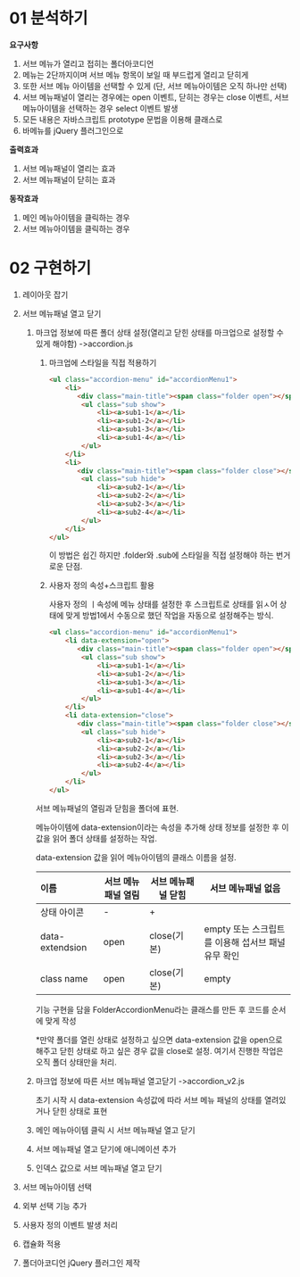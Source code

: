 # 01 분석하기

**요구사항**

1. 서브 메뉴가 열리고 접히는 폴더아코디언
2. 메뉴는 2단까지이며 서브 메뉴 항목이 보일 때 부드럽게 열리고 닫히게
3. 또한 서브 메뉴 아이템을 선택할 수 있게 (단, 서브 메뉴아이템은 오직 하나만 선택)
4. 서브 메뉴패널이 열리는 경우에는 open 이벤트, 닫히는 경우는 close 이벤트, 서브 메뉴아이템을 선택하는 경우 select 이벤트 발생
5. 모든 내용은 자바스크립트 prototype 문법을 이용해 클래스로
6. 바메뉴를 jQuery 플러그인으로

**출력효과**

1. 서브 메뉴패널이 열리는 효과
2. 서브 메뉴패널이 닫히는 효과

**동작효과**

1. 메인 메뉴아이템을 클릭하는 경우
2. 서브 메뉴아이템을 클릭하는 경우

# 02 구현하기

1. 레이아웃 잡기

2. 서브 메뉴패널 열고 닫기

   1. 마크업 정보에 따른 폴더 상태 설정(열리고 닫힌 상태를 마크업으로 설정할 수있게 해야함) ->accordion.js

      1. 마크업에 스타일을 직접 적용하기

         ```html
         <ul class="accordion-menu" id="accordionMenu1">
             <li>
             	<div class="main-title"><span class="folder open"></span><a>menu1</a></div>
                 <ul class="sub show">
                     <li><a>sub1-1</a></li>
                     <li><a>sub1-2</a></li>
                     <li><a>sub1-3</a></li>
                     <li><a>sub1-4</a></li>
                 </ul>
             </li>
             <li>
             	<div class="main-title"><span class="folder close"></span><a>menu2</a></div>
                 <ul class="sub hide">
                     <li><a>sub2-1</a></li>
                     <li><a>sub2-2</a></li>
                     <li><a>sub2-3</a></li>
                     <li><a>sub2-4</a></li>
                 </ul>
             </li>
         </ul>
         ```

         이 방법은 쉽긴 하지만 .folder와 .sub에 스타일을 직접 설정해야 하는 번거로운 단점.

      2. 사용자 정의 속성+스크립트 활용

         사용자 정의 ㅣ속성에 메뉴 상태를 설정한 후 스크립트로 상태를 읽ㅅ어 상태에 맞게 방법1에서 수동으로 했던 작업을 자동으로 설정해주는 방식.

         ```html
         <ul class="accordion-menu" id="accordionMenu1">
             <li data-extension="open">
             	<div class="main-title"><span class="folder open"></span><a>menu1</a></div>
                 <ul class="sub show">
                     <li><a>sub1-1</a></li>
                     <li><a>sub1-2</a></li>
                     <li><a>sub1-3</a></li>
                     <li><a>sub1-4</a></li>
                 </ul>
             </li>
             <li data-extension="close">
             	<div class="main-title"><span class="folder close"></span><a>menu2</a></div>
                 <ul class="sub hide">
                     <li><a>sub2-1</a></li>
                     <li><a>sub2-2</a></li>
                     <li><a>sub2-3</a></li>
                     <li><a>sub2-4</a></li>
                 </ul>
             </li>
         </ul>
         ```

      서브 메뉴패널의 열림과 닫힘을 폴더에 표현.

      메뉴아이템에 data-extension이라는 속성을 추가해 상태 정보를 설정한 후 이 값을 읽어 폴더 상태를 설정하는 작업.

       data-extension 값을 읽어 메뉴아이템의 클래스 이름을 설정.

      | 이름            | 서브 메뉴패널 열림 | 서브 메뉴패널 닫힘 | 서브 메뉴패널 없음                                 |
      | :-------------- | ------------------ | ------------------ | -------------------------------------------------- |
      | 상태 아이콘     | -                  | +                  |                                                    |
      | data-extendsion | open               | close(기본)        | empty 또는 스크립트를 이용해 섭서브 패널 유무 확인 |
      | class name      | open               | close(기본)        | empty                                              |

      기능 구현을 담을 FolderAccordionMenu라는 클래스를 만든 후 코드를 순서에 맞게 작성

      *만약 폴더를 열린 상태로 설정하고 싶으면 data-extension 값을 open으로 해주고 닫힌 상태로 하고 싶은 경우 값을 close로 설정. 여기서 진행한 작업은 오직 폴더 상태만을 처리.

   2. 마크업 정보에 따른 서브 메뉴패널 열고닫기 ->accordion_v2.js

      초기 시작 시 data-extension 속성값에 따라 서브 메뉴 패널의 상태를 열려있거나 닫힌 상태로 표현

   3. 메인 메뉴아이템 클릭 시 서브 메뉴패널 열고 닫기

   4. 서브 메뉴패널 열고 닫기에 애니메이션 추가

   5. 인덱스 값으로 서브 메뉴패널 열고 닫기

3. 서브 메뉴아이템 선택

4. 외부 선택 기능 추가

5. 사용자 정의 이벤트 발생 처리

6. 캡슐화 적용

7. 폴더아코디언 jQuery 플러그인 제작



